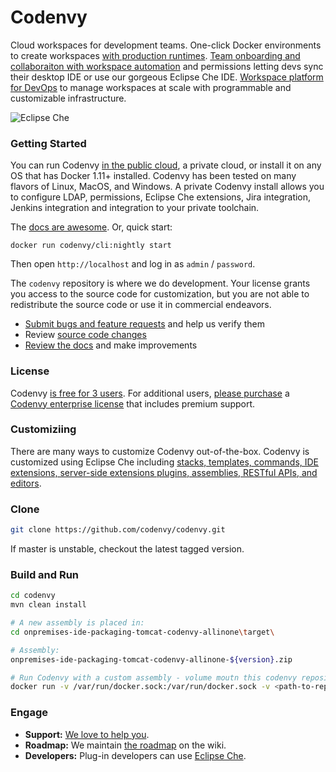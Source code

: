 # Codenvy 
Cloud workspaces for development teams. One-click Docker environments to create workspaces [with production runtimes](https://codenvy.com/solutions/bootstrapping). [Team onboarding and collaboraiton with workspace automation](https://codenvy.com/product/next-generation) and permissions letting devs sync their desktop IDE or use our gorgeous Eclipse Che IDE. [Workspace platform for DevOps](https://codenvy.com/product/technology) to manage workspaces at scale with programmable and customizable infrastructure.
 
![Eclipse Che](https://www.eclipse.org/che/images/banner@2x.png "Eclipse Che")

### Getting Started
You can run Codenvy [in the public cloud](http://codenvy.io), a private cloud, or install it on any OS that has Docker 1.11+ installed. Codenvy has been tested on many flavors of Linux, MacOS, and Windows. A private Codenvy install allows you to configure LDAP, permissions, Eclipse Che extensions, Jira integration, Jenkins integration and integration to your private toolchain. 

The [docs are awesome](https://github.com/codenvy/codenvy/tree/master/docs/_docs/admin-guide). Or, quick start:

```
docker run codenvy/cli:nightly start
```

Then open `http://localhost` and log in as `admin` / `password`.

The `codenvy` repository is where we do development. Your license grants you access to the source code for customization, but you are not able to redistribute the source code or use it in commercial endeavors.

- [Submit bugs and feature requests](http://github.com/codenvy/codenvy/issues) and help us verify them
- Review [source code changes](http://github.com/codenvy/codenvy/pulls)
- [Review the docs](https://codenvy.com/docs/) and make improvements

### License
Codenvy [is free for 3 users](https://codenvy.com/legal/fair-source/). For additional users, [please purchase](https://codenvy.com/contact/download/) a [Codenvy enterprise license](https://codenvy.com/docs/terms-of-service.pdf) that includes premium support.

### Customiziing 
There are many ways to customize Codenvy out-of-the-box. Codenvy is customized using Eclipse Che including [stacks, templates, commands, IDE extensions, server-side extensions plugins, assemblies, RESTful APIs, and editors](https://github.com/eclipse/che/blob/master/CUSTOMIZING.md). 

### Clone

```sh
git clone https://github.com/codenvy/codenvy.git
```
If master is unstable, checkout the latest tagged version.

### Build and Run
```sh
cd codenvy
mvn clean install

# A new assembly is placed in:
cd onpremises-ide-packaging-tomcat-codenvy-allinone\target\

# Assembly:
onpremises-ide-packaging-tomcat-codenvy-allinone-${version}.zip

# Run Codenvy with a custom assembly - volume moutn this codenvy repository
docker run -v /var/run/docker.sock:/var/run/docker.sock -v <path-to-repo>:/repo codenvy/cli start
```

### Engage
* **Support:** [We love to help you](https://codenvy.com/support/).
* **Roadmap:** We maintain [the roadmap](https://github.com/eclipse/che/wiki/Roadmap) on the wiki. 
* **Developers:** Plug-in developers can use [Eclipse Che](http://www.eclipse.org/che). 
